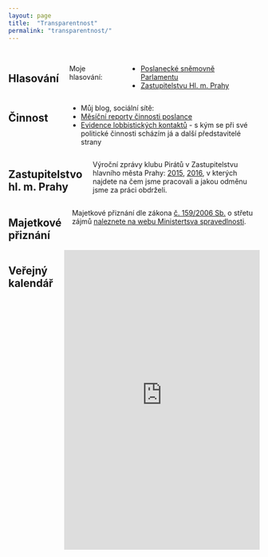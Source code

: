 ```yaml
---
layout: page
title:  "Transparentnost"
permalink: "transparentnost/"
---
```


<br>
<div class="row">
  <div class="large-6 columns">
    <h2><i class="fi-checkbox medium"></i> Hlasování</h2>
    <p>
      Moje hlasování:
      <ul>
        <li><a href="http://www.psp.cz/sqw/hlasovani.sqw?id=6526">Poslanecké sněmovně Parlamentu</a></li>
        <li><a href="http://www.praha.eu/jnp/cz/o_meste/primator_a_volene_organy/zastupitelstvo/vysledky_hlasovani/index.html?memberId=4929">Zastupitelstvu Hl. m. Prahy</a></li>
      </ul>
    </p>
  </div>
  <div class="large-6 columns">
    <h2><i class="fi-graph-pie medium"></i> Činnost</h2>
    <p>
      <ul>
        <li>Můj blog, sociální sítě:</li>
        <li><a href="https://forum.pirati.cz/poslanci-f884/report-poslance-ondrej-profant-t39019.html)">Měsíční reporty činnosti poslance</a></li>
        <li><a href="https://forum.pirati.cz/vstupy-a-vystupy-f570/evidence-lobbistickych-kontaktu-t13315.html">Evidence lobbistických kontaktů</a> - s kým se při své politické činnosti scházím já a další představitelé strany</li>
      </ul>
    </p>
  </div>
  <div class="large-12 columns">
    <h2><i class="fi-home medium"></i> Zastupitelstvo hl. m. Prahy</h2>
    <p>
    Výroční zprávy klubu Pirátů v Zastupitelstvu hlavního města Prahy:
    <a href="https://github.com/pirati-cz/KlubPraha/blob/master/materialy/vyrocni-zprava/vyrocni-zprava.pdf">2015</a>,
    <a href="https://github.com/pirati-cz/KlubPraha/blob/master/materialy/vyrocni-zprava-2016/vyrocni-zprava-2016.pdf">2016</a>, v kterých najdete na čem jsme pracovali a jakou odměnu jsme za práci obdrželi.
    </p>
  </div>
  <div class="large-12 columns">
    <h2><i class="fi-dollar-bill medium"></i> Majetkové přiznání</h2>
      <p>  
  Majetkové přiznání dle zákona <a href="https://www.zakonyprolidi.cz/cs/2006-159">č. 159/2006 Sb.</a> o střetu zájmů <a href="https://cro.justice.cz/verejnost/funkcionari/605352ba-64c3-494a-8ac9-c06ef05544cf/oznameni/25ac0fb7-27a3-4fbc-973c-d54123fd8432">naleznete na webu Ministertsva spravedlnosti</a>.   
  </p>
  </div>
  <div class="large-12 columns">
    <h2><i class="fi-calendar medium"></i> Veřejný kalendář</h2>
    <iframe src="https://calendar.google.com/calendar/embed?showTitle=0&amp;showPrint=0&amp;showTz=0&amp;mode=WEEK&amp;height=600&amp;wkst=2&amp;hl=cs&amp;bgcolor=%23FFFFFF&amp;src=re22cium9203etd7jv7crbf7ck%40group.calendar.google.com&amp;color=%231B887A&amp;src=a8kmu41ck1j2kpp7jnvs945nbk%40group.calendar.google.com&amp;color=%23711616&amp;ctz=Europe%2FPrague" style="border-width:0" width="750" height="600" frameborder="0" scrolling="no"></iframe>
</div>
<br>
